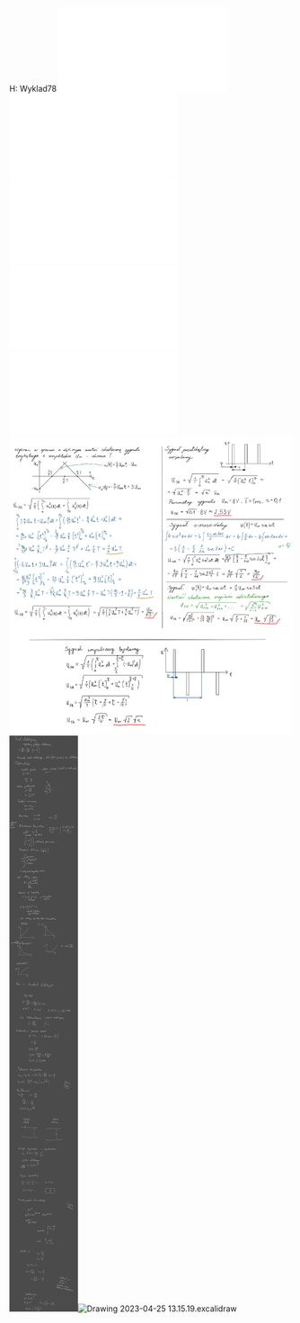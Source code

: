 H: Wyklad78
![Notatki Elektryczność2022](/Notatki/Semestr%202/Fizyka%201.1A/Wyk%C5%82ady/Wyk%C5%82ad%207/Notatki%20Elektryczno%C5%9B%C4%872022.pdf)![Elektrycznosc - rozwiązane zadania](/Notatki/Semestr%202/Fizyka%201.1A/Wyk%C5%82ady/Wyk%C5%82ad%207/Elektrycznosc%20-%20rozwi%C4%85zane%20zadania.pdf)![Elektryczność - Konrad Pempera](/Notatki/Semestr%202/Fizyka%201.1A/Wyk%C5%82ady/Wyk%C5%82ad%207/Elektryczno%C5%9B%C4%87%20-%20Konrad%20Pempera.pdf)![impedancja i moc2020](/Notatki/Semestr%202/Fizyka%201.1A/Wyk%C5%82ady/Wyk%C5%82ad%207/impedancja%20i%20moc2020.pdf)![rezonans i imp zastepcza](/Notatki/Semestr%202/Fizyka%201.1A/Wyk%C5%82ady/Wyk%C5%82ad%207/rezonans%20i%20imp%20zastepcza.pdf)![skuteczna](/Notatki/Semestr%202/Fizyka%201.1A/Wyk%C5%82ady/Wyk%C5%82ad%207/skuteczna.png)
![Drawing 2023-04-18 13.15.28.excalidraw](/Notatki/Semestr%202/Fizyka%201.1A/Wyk%C5%82ady/Wyk%C5%82ad%207/Drawing%202023-04-18%2013.15.28.excalidraw.svg)![Drawing 2023-04-25 13.15.19.excalidraw](/Notatki/Semestr%202/Fizyka%201.1A/Wyk%C5%82ady/Wyk%C5%82ad%207/Drawing%202023-04-25%2013.15.19.excalidraw.svg)